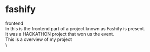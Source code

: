 # fashify
frontend\
In this is the frontend part of a project known as Fashify is present.\
It was a HACKATHON project that won us the event.\
This is a overview of my project\
\





